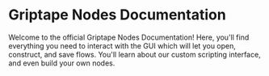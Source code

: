 # Griptape Nodes Documentation

Welcome to the official Griptape Nodes Documentation!
Here, you'll find everything you need to interact with the GUI which will let you open, construct, and save flows. You'll learn about our custom scripting interface, and even build your own nodes.
